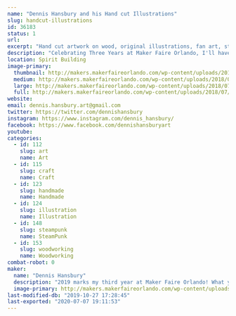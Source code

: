 ```yaml
---
name: "Dennis Hansbury and his Hand cut Illustrations"
slug: handcut-illustrations
id: 36183
status: 1
url: 
excerpt: "Hand cut artwork on wood, original illustrations, fan art, stickers, and more!"
description: "Celebrating Three Years at Maker Faire Orlando, I'll have a large selection of Halloween home decor, original illustrations, and a selection fan art inspired pieces that you can display throughout your home or office, or given as a one-of-a-kind gift. I'll be at my booth throughout the weekend showing how to prep surfaces, ink, and paint on wood, as well as having a variety of coloring sheets for attendees to color and take home with them!"
location: Spirit Building
image-primary:
  thumbnail: http://makers.makerfaireorlando.com/wp-content/uploads/2018/07/PumpkinGroup-150x150.jpg
  medium: http://makers.makerfaireorlando.com/wp-content/uploads/2018/07/PumpkinGroup-300x300.jpg
  large: http://makers.makerfaireorlando.com/wp-content/uploads/2018/07/PumpkinGroup-1024x1024.jpg
  full: http://makers.makerfaireorlando.com/wp-content/uploads/2018/07/PumpkinGroup.jpg
website: 
email: dennis.hansbury.art@gmail.com
twitter: https://twitter.com/dennishansbury
instagram: https://www.instagram.com/dennis_hansbury/
facebook: https://www.facebook.com/dennishansburyart
youtube: 
categories:
  - id: 112
    slug: art
    name: Art
  - id: 115
    slug: craft
    name: Craft
  - id: 123
    slug: handmade
    name: Handmade
  - id: 124
    slug: illustration
    name: Illustration
  - id: 148
    slug: steampunk
    name: SteamPunk
  - id: 153
    slug: woodworking
    name: Woodworking
combat-robot: 0
maker:
  name: "Dennis Hansbury"
  description: "2019 marks my third year at Maker Faire Orlando! What you’ll find is an array of artwork ranging from spooky and macabre to familiar and friendly, original illustrations, woodworking, handmade crafts, fan art, prints, and more. Everything created has a focus on quality, originality, and creating a product that either you will be happy to own or enjoy gifting to someone else."
  image-primary: http://makers.makerfaireorlando.com/wp-content/uploads/2019/08/dhlogo.jpg
last-modified-db: "2019-10-27 17:28:45"
last-exported: "2020-07-07 19:11:53"
---
```

